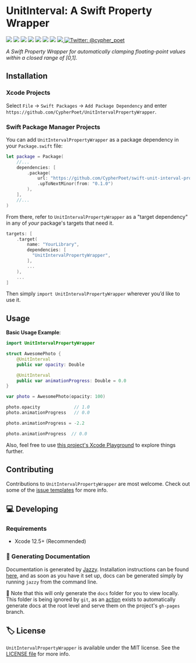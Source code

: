 # UnitInterval: A Swift Property Wrapper

<!-- Header Logo -->

<!-- <div align="center">
   <img width="600px" src="./Extras/banner-logo.png" alt="Banner Logo">
</div> -->


<!-- Badges -->

<p>
    <img src="https://img.shields.io/badge/iOS-14.0+-865EFC.svg" />
    <img src="https://img.shields.io/badge/iPadOS-14.0+-F65EFC.svg" />
    <img src="https://img.shields.io/badge/macOS-11.0+-179AC8.svg" />
    <img src="https://img.shields.io/badge/tvOS-14.0+-41465B.svg" />
    <img src="https://img.shields.io/badge/watchOS-7.0+-1FD67A.svg" />
    <img src="https://img.shields.io/badge/License-MIT-blue.svg" />
    <img src="https://github.com/CypherPoet/UnitIntervalPropertyWrapper/workflows/Build%20&%20Test/badge.svg" />
    <a href="https://github.com/apple/swift-package-manager">
      <img src="https://img.shields.io/badge/spm-compatible-brightgreen.svg?style=flat" />
    </a>
    <a href="https://twitter.com/cypher_poet">
        <img src="https://img.shields.io/badge/Contact-@cypher_poet-lightgrey.svg?style=flat" alt="Twitter: @cypher_poet" />
    </a>
</p>


<p align="center">

_A Swift Property Wrapper for automatically clamping floating-point values within a closed range of [0,1]._

<p />

## Installation

### Xcode Projects

Select `File` -> `Swift Packages` -> `Add Package Dependency` and enter `https://github.com/CypherPoet/UnitIntervalPropertyWrapper`.


### Swift Package Manager Projects

You can add `UnitIntervalPropertyWrapper` as a package dependency in your `Package.swift` file:

```swift
let package = Package(
    //...
    dependencies: [
        .package(
            url: "https://github.com/CypherPoet/swift-unit-interval-property-wrapper",
            .upToNextMinor(from: "0.1.0")
        ),
    ],
    //...
)
```

From there, refer to `UnitIntervalPropertyWrapper` as a "target dependency" in any of _your_ package's targets that need it.

```swift
targets: [
    .target(
        name: "YourLibrary",
        dependencies: [
          "UnitIntervalPropertyWrapper",
        ],
        ...
    ),
    ...
]
```

Then simply `import UnitIntervalPropertyWrapper` wherever you’d like to use it.


## Usage

**Basic Usage Example**:

```swift
import UnitIntervalPropertyWrapper

struct AwesomePhoto {
    @UnitInterval
    public var opacity: Double

    @UnitInterval
    public var animationProgress: Double = 0.0
}

var photo = AwesomePhoto(opacity: 100)

photo.opacity             // 1.0
photo.animationProgress   // 0.0

photo.animationProgress = -2.2

photo.animationProgress  // 0.0
```

Also, feel free to use [this project's Xcode Playground](./Examples/Playgrounds/) to explore things further.


## Contributing

Contributions to `UnitIntervalPropertyWrapper` are most welcome. Check out some of the [issue templates](./.github/ISSUE_TEMPLATE/) for more info.



## 💻 Developing

### Requirements

- Xcode 12.5+ (Recommended)


### 📜 Generating Documentation

Documentation is generated by [Jazzy](https://github.com/realm/jazzy). Installation instructions can be found [here](https://github.com/realm/jazzy#installation), and as soon as you have it set up, docs can be generated simply by running `jazzy` from the command line.

📝 Note that this will only generate the `docs` folder for you to view locally. This folder is being ignored by `git`, as an [action](./.github/workflows/PublishDocumentation.yml) exists to automatically generate docs at the root level and serve them on the project's `gh-pages` branch.


## 🏷 License

`UnitIntervalPropertyWrapper` is available under the MIT license. See the [LICENSE file](./LICENSE) for more info.
